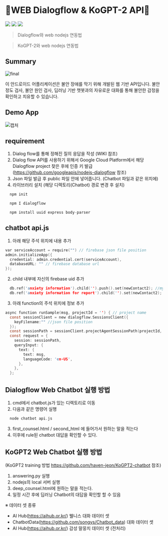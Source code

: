 # 🌻WEB Dialogflow & KoGPT-2 API🌻


<img src="https://img.shields.io/badge/platform-dialogflow-orange"> <img src="https://img.shields.io/badge/platform-nodejs-brightgreen"> <img src="https://img.shields.io/badge/platform-firebase-blue"> 

> Dialogflow와 web nodejs 연동법

> KoGPT-2와 web nodejs 연동법

## Summary

![final](https://user-images.githubusercontent.com/63048392/115654781-cf9e8500-a36c-11eb-96b6-550dc4d99f2e.png)

이 안드로이드 어플리케이션은 불안 장애를 막기 위해 개발된 웹 기반 API입니다. 
불안 정도 검사, 불안 원인 검사, 딥러닝 기반 챗봇과의 자유로운 대화를 통해 불안한 감정을 확인하고 치유할 수 있습니다.


## Demo App

![캡처](https://user-images.githubusercontent.com/63048392/114212934-5af73e00-999d-11eb-862e-5a7824e90d25.PNG)


## requirement

1.	Dialog flow를 통해 정해진 질의 응답을 작성 (WIKI 참조)
2.	Dialog flow API를 사용하기 위해서 Google Cloud Platform에서 해당 Dialogflow project 찾은 후에 인증 키 발급 (https://github.com/googleapis/nodejs-dialogflow 참조)
3.	Json 파일 발급 후 public 파일 안에 넣어줍니다. (Chatbot 파일과 같은 위치에)
4.  라이브러리 설치 (해당 디렉토리(Chatbot) 경로 변경 후 설치) 
  
```c
  npm init
```
```c
  npm I dialogflow
```
```c
  npm install uuid express body-parser
```



## chatbot api.js
1. 아래 해당 주석 위치에 내용 추가

```c
var serviceAccount = require("") // firebase json file position
admin.initializeApp({
  credential: admin.credential.cert(serviceAccount),
  databaseURL: "" // firebase database url
});

```

2. child 내부에 자신의 firebase uid 추가
```c
  db.ref('anxiety information').child('').push().set(newContact2); //myUid
  db.ref('anxiety information for report').child('').set(newContact2); //myuid
```

3. 아래 function의 주석 위치에 정보 추가
```c
async function runSample(msg, projectId = '') { // project name
  const sessionClient = new dialogflow.SessionsClient({
    keyFilename:"" //json file position
  });
  const sessionPath = sessionClient.projectAgentSessionPath(projectId, sessionId);
  const request = {
    session: sessionPath,
    queryInput: {
      text: {
        text: msg,
        languageCode: 'en-US',
      },
    },
  };
```



## Dialogflow Web Chatbot 실행 방법
1. cmd에서 chatbot.js가 있는 디렉토리로 이동
2. 다음과 같은 명령어 실행
```c
  node chatbot api.js
```
3. first_counsel.html / second_html 에 들어가서 원하는 말을 적는다
4. 이후에 rule된 chatbot 대답을 확인할 수 있다.

## KoGPT2 Web Chatbot 실행 방법 
(KoGPT2 training 방법 https://github.com/haven-jeon/KoGPT2-chatbot 참조)
1. answering.py 실행
2. nodejs의 local 서버 실행
3. deep_counsel.html에 원하는 말을 적는다.
4. 일정 시간 후에 딥러닝 Chatbot의 대답을 확인할 할 수 있음

※ 데이터 셋 종류
- AI Hub(https://aihub.or.kr/) 웰니스 대화 데이터 셋  
- ChatbotData(https://github.com/songys/Chatbot_data) 대화 데이터 셋
- AI Hub(https://aihub.or.kr/) 감성 말뭉치 데이터 셋 (전처리) 

